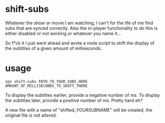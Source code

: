 # shift-subs

Whatever the show or movie I am watching, I can't for the life of me find subs that are synced correctly.
Also the in-player functionality to do this is either disabled or not working or whatever you name it...

So f\*ck it I just went ahead and wrote a node script to shift the display of the subtitles of a given amount of milliseconds.

# usage

`npx shift-subs PATH_TO_YOUR_SUBS_HERE AMOUNT_OF_MILLISECONDS_TO_SHIFT_THERE`

To display the subtitles earlier, provide a negative number of ms.
To display the subtitles later, provide a positive number of ms.
Pretty hard eh?

A new file with a name of "shifted_YOURSUBNAME" will be created, the original file is not altered.
